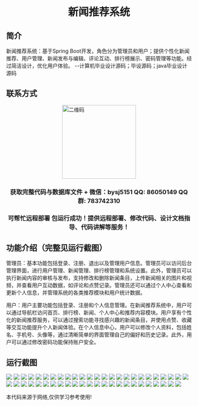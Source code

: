 <p><h1 align="center">新闻推荐系统</h1></p>

## 简介
新闻推荐系统：基于Spring Boot开发，角色分为管理员和用户；提供个性化新闻推荐、用户管理、新闻发布与编辑、评论互动、排行榜展示、密码管理等功能。经过简洁设计，优化用户体验。    --计算机毕业设计源码；毕设源码；java毕业设计源码


## 联系方式
<img src="https://bs-1329754181.cos.ap-shanghai.myqcloud.com/wx.jpg" alt="二维码" style="display: block; margin: 0 auto;" width="200px">
<p><h3 align="center">获取完整代码与数据库文件 + 微信：bysj5151 QQ: 86050149 QQ群: 783742310</h3></p>
<p><h3 align="center">可帮忙远程部署 包运行成功！提供远程部署、修改代码、设计文档指导、代码讲解等服务！</h3></p>

## 功能介绍（完整见运行截图）
管理员：基本功能包括登录、注册、退出以及管理用户信息。管理员可以访问后台管理界面，进行用户管理、新闻管理、排行榜管理和系统设置。此外，管理员可以执行新闻内容的审核与发布，支持修改和删除新闻条目，上传新闻相关的图片和视频，并查看用户互动数据，如评论和点赞记录。管理员还可以通过个人中心查看和更新个人信息，并管理系统的各类推荐模块和用户统计数据。

用户：用户主要功能包括登录、注册和个人信息管理。在新闻推荐系统中，用户可以通过导航栏访问首页、排行榜、新闻、个人中心和推荐内容模块。用户享有个性化的新闻推荐服务，可以通过搜索功能寻找感兴趣的新闻条目，并使用点赞、收藏等交互功能提升个人新闻体验。在个人信息中心，用户可以修改个人资料，包括姓名、手机号、头像等，通过清晰简单的界面管理自己的偏好和历史记录。此外，用户可以通过修改密码功能保持账户安全。


## 运行截图
![](https://bs-1329754181.cos.ap-shanghai.myqcloud.com/spring/NewsRecommendationSystem/img/001.jpg)
![](https://bs-1329754181.cos.ap-shanghai.myqcloud.com/spring/NewsRecommendationSystem/img/002.jpg)
![](https://bs-1329754181.cos.ap-shanghai.myqcloud.com/spring/NewsRecommendationSystem/img/003.jpg)
![](https://bs-1329754181.cos.ap-shanghai.myqcloud.com/spring/NewsRecommendationSystem/img/004.jpg)
![](https://bs-1329754181.cos.ap-shanghai.myqcloud.com/spring/NewsRecommendationSystem/img/005.jpg)
![](https://bs-1329754181.cos.ap-shanghai.myqcloud.com/spring/NewsRecommendationSystem/img/006.jpg)
![](https://bs-1329754181.cos.ap-shanghai.myqcloud.com/spring/NewsRecommendationSystem/img/007.jpg)
![](https://bs-1329754181.cos.ap-shanghai.myqcloud.com/spring/NewsRecommendationSystem/img/008.jpg)
![](https://bs-1329754181.cos.ap-shanghai.myqcloud.com/spring/NewsRecommendationSystem/img/009.jpg)
![](https://bs-1329754181.cos.ap-shanghai.myqcloud.com/spring/NewsRecommendationSystem/img/010.jpg)
![](https://bs-1329754181.cos.ap-shanghai.myqcloud.com/spring/NewsRecommendationSystem/img/011.jpg)
![](https://bs-1329754181.cos.ap-shanghai.myqcloud.com/spring/NewsRecommendationSystem/img/012.jpg)
![](https://bs-1329754181.cos.ap-shanghai.myqcloud.com/spring/NewsRecommendationSystem/img/013.jpg)
![](https://bs-1329754181.cos.ap-shanghai.myqcloud.com/spring/NewsRecommendationSystem/img/014.jpg)
![](https://bs-1329754181.cos.ap-shanghai.myqcloud.com/spring/NewsRecommendationSystem/img/015.jpg)
![](https://bs-1329754181.cos.ap-shanghai.myqcloud.com/spring/NewsRecommendationSystem/img/016.jpg)
![](https://bs-1329754181.cos.ap-shanghai.myqcloud.com/spring/NewsRecommendationSystem/img/017.jpg)
![](https://bs-1329754181.cos.ap-shanghai.myqcloud.com/spring/NewsRecommendationSystem/img/018.jpg)
![](https://bs-1329754181.cos.ap-shanghai.myqcloud.com/spring/NewsRecommendationSystem/img/019.jpg)
![](https://bs-1329754181.cos.ap-shanghai.myqcloud.com/spring/NewsRecommendationSystem/img/020.jpg)
![](https://bs-1329754181.cos.ap-shanghai.myqcloud.com/spring/NewsRecommendationSystem/img/021.jpg)
![](https://bs-1329754181.cos.ap-shanghai.myqcloud.com/spring/NewsRecommendationSystem/img/022.jpg)
![](https://bs-1329754181.cos.ap-shanghai.myqcloud.com/spring/NewsRecommendationSystem/img/023.jpg)
![](https://bs-1329754181.cos.ap-shanghai.myqcloud.com/spring/NewsRecommendationSystem/img/024.jpg)
![](https://bs-1329754181.cos.ap-shanghai.myqcloud.com/spring/NewsRecommendationSystem/img/025.jpg)
![](https://bs-1329754181.cos.ap-shanghai.myqcloud.com/spring/NewsRecommendationSystem/img/026.jpg)
![](https://bs-1329754181.cos.ap-shanghai.myqcloud.com/spring/NewsRecommendationSystem/img/027.jpg)
![](https://bs-1329754181.cos.ap-shanghai.myqcloud.com/spring/NewsRecommendationSystem/img/028.jpg)
![](https://bs-1329754181.cos.ap-shanghai.myqcloud.com/spring/NewsRecommendationSystem/img/029.jpg)
![](https://bs-1329754181.cos.ap-shanghai.myqcloud.com/spring/NewsRecommendationSystem/img/030.jpg)
![](https://bs-1329754181.cos.ap-shanghai.myqcloud.com/spring/NewsRecommendationSystem/img/031.jpg)
![](https://bs-1329754181.cos.ap-shanghai.myqcloud.com/spring/NewsRecommendationSystem/img/032.jpg)
![](https://bs-1329754181.cos.ap-shanghai.myqcloud.com/spring/NewsRecommendationSystem/img/033.jpg)
![](https://bs-1329754181.cos.ap-shanghai.myqcloud.com/spring/NewsRecommendationSystem/img/034.jpg)
![](https://bs-1329754181.cos.ap-shanghai.myqcloud.com/spring/NewsRecommendationSystem/img/035.jpg)
![](https://bs-1329754181.cos.ap-shanghai.myqcloud.com/spring/NewsRecommendationSystem/img/036.jpg)
![](https://bs-1329754181.cos.ap-shanghai.myqcloud.com/spring/NewsRecommendationSystem/img/037.jpg)
![](https://bs-1329754181.cos.ap-shanghai.myqcloud.com/spring/NewsRecommendationSystem/img/038.jpg)
![](https://bs-1329754181.cos.ap-shanghai.myqcloud.com/spring/NewsRecommendationSystem/img/039.jpg)
![](https://bs-1329754181.cos.ap-shanghai.myqcloud.com/spring/NewsRecommendationSystem/img/040.jpg)
![](https://bs-1329754181.cos.ap-shanghai.myqcloud.com/spring/NewsRecommendationSystem/img/041.jpg)
![](https://bs-1329754181.cos.ap-shanghai.myqcloud.com/spring/NewsRecommendationSystem/img/042.jpg)
![](https://bs-1329754181.cos.ap-shanghai.myqcloud.com/spring/NewsRecommendationSystem/img/043.jpg)
![](https://bs-1329754181.cos.ap-shanghai.myqcloud.com/spring/NewsRecommendationSystem/img/044.jpg)
![](https://bs-1329754181.cos.ap-shanghai.myqcloud.com/spring/NewsRecommendationSystem/img/045.jpg)
![](https://bs-1329754181.cos.ap-shanghai.myqcloud.com/spring/NewsRecommendationSystem/img/046.jpg)
![](https://bs-1329754181.cos.ap-shanghai.myqcloud.com/spring/NewsRecommendationSystem/img/047.jpg)
![](https://bs-1329754181.cos.ap-shanghai.myqcloud.com/spring/NewsRecommendationSystem/img/048.jpg)
![](https://bs-1329754181.cos.ap-shanghai.myqcloud.com/spring/NewsRecommendationSystem/img/049.jpg)

<p>本代码来源于网络,仅供学习参考使用!</p>
